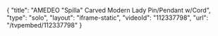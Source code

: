 {
    "title": "AMEDEO \"Spilla\"  Carved Modern Lady Pin\/Pendant w\/Cord",
    "type": "solo",
    "layout": "iframe-static",
    "videoId": "112337798",
    "url": "\/tvpembed\/112337798"
}